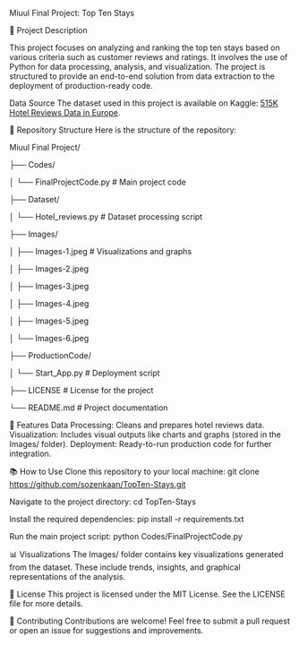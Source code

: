 Miuul Final Project: Top Ten Stays

📌 Project Description

This project focuses on analyzing and ranking the top ten stays based on various criteria such as customer reviews and ratings. It involves the use of Python for data processing, analysis, and visualization. The project is structured to provide an end-to-end solution from data extraction to the deployment of production-ready code.

Data Source
The dataset used in this project is available on Kaggle: [515K Hotel Reviews Data in Europe](https://www.kaggle.com/datasets/jiashenliu/515k-hotel-reviews-data-in-europe/data).


📁 Repository Structure
Here is the structure of the repository:

Miuul Final Project/

├── Codes/

│   └── FinalProjectCode.py       # Main project code

├── Dataset/

│   └── Hotel_reviews.py          # Dataset processing script

├── Images/

│   ├── Images-1.jpeg             # Visualizations and graphs

│   ├── Images-2.jpeg

│   ├── Images-3.jpeg

│   ├── Images-4.jpeg

│   ├── Images-5.jpeg

│   └── Images-6.jpeg

├── ProductionCode/

│   └── Start_App.py              # Deployment script

├── LICENSE                       # License for the project

└── README.md                     # Project documentation

🚀 Features
Data Processing: Cleans and prepares hotel reviews data.
Visualization: Includes visual outputs like charts and graphs (stored in the Images/ folder).
Deployment: Ready-to-run production code for further integration.

📚 How to Use
Clone this repository to your local machine:
git clone https://github.com/sozenkaan/TopTen-Stays.git

Navigate to the project directory:
cd TopTen-Stays

Install the required dependencies:
pip install -r requirements.txt

Run the main project script:
python Codes/FinalProjectCode.py

📊 Visualizations
The Images/ folder contains key visualizations generated from the dataset. These include trends, insights, and graphical representations of the analysis.

📄 License
This project is licensed under the MIT License. See the LICENSE file for more details.

🤝 Contributing
Contributions are welcome! Feel free to submit a pull request or open an issue for suggestions and improvements.
